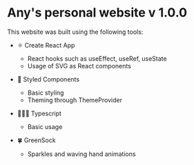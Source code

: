 # Any's personal website v 1.0.0

This website was built using the following tools:

- ⚛️ Create React App 
  - React hooks such as useEffect, useRef, useState
  - Usage of SVG as React components

- 💅 Styled Components 
  - Basic styling
  - Theming through ThemeProvider

- 🦸🏻‍♀️ Typescript 
  - Basic usage
  
- 🍀 GreenSock  
  - Sparkles and waving hand animations
